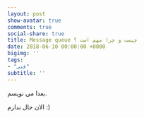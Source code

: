 ```yaml
---
layout: post
show-avatar: true
comments: true
social-share: true
title: Message queue چیست و چرا مهم است ؟
date: 2018-06-10 00:00:00 +0000
bigimg: ''
tags:
- "فنی"
subtitle: ''
---
```

بعدا می نویسم.

الان حال ندارم :)